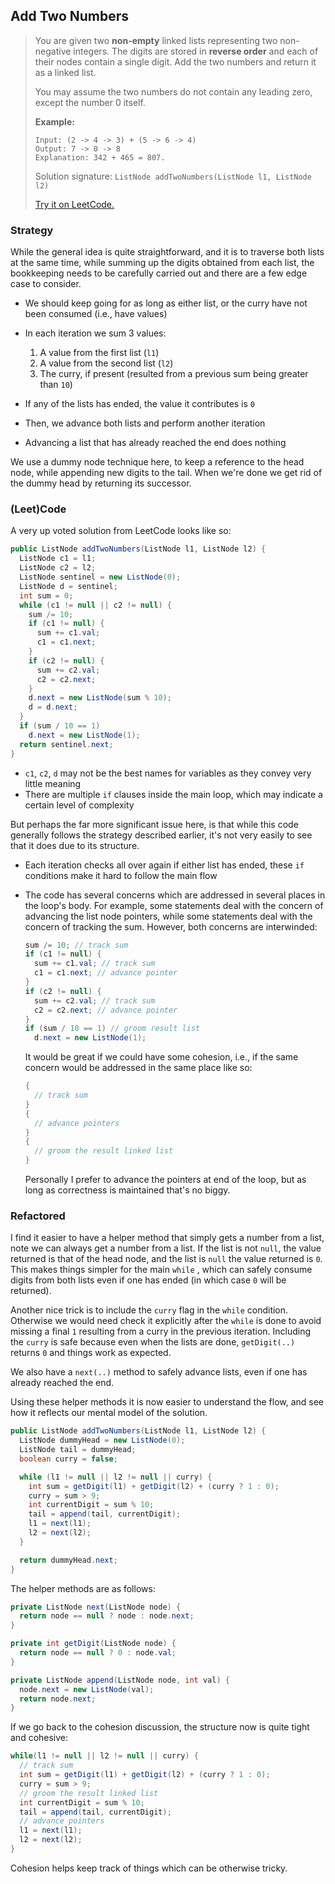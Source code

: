 ## Add Two Numbers

> You are given two **non-empty** linked lists representing two non-negative integers. The digits are stored in **reverse order** and each of their nodes contain a single digit. Add the two numbers and return it as a linked list.
>
> You may assume the two numbers do not contain any leading zero, except the number 0 itself.
>
> **Example:**
>
> ```
> Input: (2 -> 4 -> 3) + (5 -> 6 -> 4)
> Output: 7 -> 0 -> 8
> Explanation: 342 + 465 = 807.
> ```
> Solution signature: `ListNode addTwoNumbers(ListNode l1, ListNode l2)`
>
> [Try it on LeetCode.](https://leetcode.com/problems/add-two-numbers/)



### Strategy

While the general idea is quite straightforward, and it is to traverse both lists at the same time, while summing up the digits obtained from each list, the bookkeeping needs to be carefully carried out and there are a few edge case to consider. 

* We should keep going for as long as either list, or the curry have not been consumed (i.e., have values)
* In each iteration we sum 3 values:

  1. A value from the first list (`l1`)
  2. A value from the second list (`l2`)
  3. The curry, if present (resulted from a previous sum being greater than `10`)
* If any of the lists has ended, the value it contributes is `0`
* Then, we advance both lists and perform another iteration
* Advancing a list that has already reached the end does nothing

We use a dummy node technique here, to keep a reference to the head node, while appending new digits to the tail. When we're done we get rid of the dummy head by returning its successor.



### (Leet)Code

A very up voted solution from LeetCode looks like so:

```java
public ListNode addTwoNumbers(ListNode l1, ListNode l2) {
  ListNode c1 = l1;
  ListNode c2 = l2;
  ListNode sentinel = new ListNode(0);
  ListNode d = sentinel;
  int sum = 0;
  while (c1 != null || c2 != null) {
    sum /= 10;
    if (c1 != null) {
      sum += c1.val;
      c1 = c1.next;
    }
    if (c2 != null) {
      sum += c2.val;
      c2 = c2.next;
    }
    d.next = new ListNode(sum % 10);
    d = d.next;
  }
  if (sum / 10 == 1)
    d.next = new ListNode(1);
  return sentinel.next;
}
```

* `c1`, `c2`, `d` may not be the best names for variables as they convey very little meaning
* There are multiple `if` clauses inside the main loop, which may indicate a certain level of complexity 

But perhaps the far more significant issue here, is that while this code generally follows the strategy described earlier, it's not very easily to see that it does due to its structure. 

* Each iteration checks all over again if either list has ended, these `if` conditions make it hard to follow the main flow

* The code has several concerns which are addressed in several places in the loop's body. For example, some statements deal with the concern of advancing the list node pointers, while some statements deal with the concern of tracking the sum. However, both concerns are interwinded:

  ```java
  sum /= 10; // track sum
  if (c1 != null) {
    sum += c1.val; // track sum
    c1 = c1.next; // advance pointer
  }
  if (c2 != null) {
    sum += c2.val; // track sum
    c2 = c2.next; // advance pointer
  }
  if (sum / 10 == 1) // groom result list 
    d.next = new ListNode(1);
  ```

  It would be great if we could have some cohesion, i.e., if the same concern would be addressed in the same place like so:

  ```java
  {
    // track sum
  }
  {
    // advance pointers
  }
  {
    // groom the result linked list
  }
  ```

  Personally I prefer to advance the pointers at end of the loop, but as long as correctness is maintained that's no biggy.

  

### Refactored

I find it easier to have a helper method that simply gets a number from a list, note we can always get a number from a list. If the list is not `null`, the value returned is that of the head node, and the list is `null` the value returned is `0`. This makes things simpler for the main `while` , which can safely consume digits from both lists even if one has ended (in which case `0` will be returned).

Another nice trick is to include the `curry` flag in the `while` condition. Otherwise we would need check it explicitly after the `while` is done to avoid missing a final `1` resulting from a curry in the previous iteration. Including the `curry` is safe because even when the lists are done, `getDigit(..)` returns `0` and things work as expected.

We also have a `next(..)` method to safely advance lists, even if one has already reached the end.

Using these helper methods it is now easier to understand the flow, and see how it reflects our mental model of the solution.

```java
public ListNode addTwoNumbers(ListNode l1, ListNode l2) {
  ListNode dummyHead = new ListNode(0);
  ListNode tail = dummyHead;
  boolean curry = false;

  while (l1 != null || l2 != null || curry) {
    int sum = getDigit(l1) + getDigit(l2) + (curry ? 1 : 0);
    curry = sum > 9;
    int currentDigit = sum % 10;
    tail = append(tail, currentDigit);
    l1 = next(l1);
    l2 = next(l2);
  }

  return dummyHead.next;
}
```

The helper methods are as follows:

```java
private ListNode next(ListNode node) {
  return node == null ? node : node.next;
}

private int getDigit(ListNode node) {
  return node == null ? 0 : node.val;
}

private ListNode append(ListNode node, int val) {
  node.next = new ListNode(val);
  return node.next;
}
```

If we go back to the cohesion discussion, the structure now is quite tight and cohesive:

```java
while(l1 != null || l2 != null || curry) {
  // track sum
  int sum = getDigit(l1) + getDigit(l2) + (curry ? 1 : 0);
  curry = sum > 9;
  // groom the result linked list
  int currentDigit = sum % 10;
  tail = append(tail, currentDigit);
  // advance pointers
  l1 = next(l1);
  l2 = next(l2);
}
```

Cohesion helps keep track of things which can be otherwise tricky.